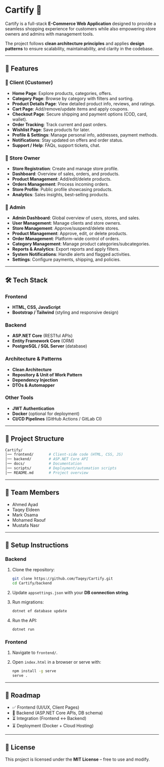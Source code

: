 # Cartify 🛒

Cartify is a full-stack **E-Commerce Web Application** designed to provide a seamless shopping experience for customers while also empowering store owners and admins with management tools.

The project follows **clean architecture principles** and applies **design patterns** to ensure scalability, maintainability, and clarity in the codebase.

---

## 🚀 Features

### 👤 Client (Customer)

* **Home Page**: Explore products, categories, offers.
* **Category Page**: Browse by category with filters and sorting.
* **Product Details Page**: View detailed product info, reviews, and ratings.
* **Cart Page**: Add/remove/update items and apply coupons.
* **Checkout Page**: Secure shipping and payment options (COD, card, wallet).
* **Order Tracking**: Track current and past orders.
* **Wishlist Page**: Save products for later.
* **Profile & Settings**: Manage personal info, addresses, payment methods.
* **Notifications**: Stay updated on offers and order status.
* **Support / Help**: FAQs, support tickets, chat.

### 🏬 Store Owner

* **Store Registration**: Create and manage store profile.
* **Dashboard**: Overview of sales, orders, and products.
* **Product Management**: Add/edit/delete products.
* **Orders Management**: Process incoming orders.
* **Store Profile**: Public profile showcasing products.
* **Analytics**: Sales insights, best-selling products.

### 🔑 Admin

* **Admin Dashboard**: Global overview of users, stores, and sales.
* **User Management**: Manage clients and store owners.
* **Store Management**: Approve/suspend/delete stores.
* **Product Management**: Approve, edit, or delete products.
* **Order Management**: Platform-wide control of orders.
* **Category Management**: Manage product categories/subcategories.
* **Reports & Analytics**: Export reports and apply filters.
* **System Notifications**: Handle alerts and flagged activities.
* **Settings**: Configure payments, shipping, and policies.

---

## 🛠️ Tech Stack

### Frontend

* **HTML, CSS, JavaScript**
* **Bootstrap / Tailwind** (styling and responsive design)

### Backend

* **ASP.NET Core** (RESTful APIs)
* **Entity Framework Core** (ORM)
* **PostgreSQL / SQL Server** (database)

### Architecture & Patterns

* **Clean Architecture**
* **Repository & Unit of Work Pattern**
* **Dependency Injection**
* **DTOs & Automapper**

### Other Tools

* **JWT Authentication**
* **Docker** (optional for deployment)
* **CI/CD Pipelines** (GitHub Actions / GitLab CI)

---

## 📂 Project Structure

```bash
Cartify/
│── frontend/       # Client-side code (HTML, CSS, JS)
│── backend/        # ASP.NET Core API
│── docs/           # Documentation
│── scripts/        # Deployment/automation scripts
│── README.md       # Project overview
```

---

## 👥 Team Members

* Ahmed Ayad 
* Taqey Eldeen
* Mark Osama
* Mohamed Raouf
* Mustafa Nasr

---

## 📌 Setup Instructions

### Backend

1. Clone the repository:

   ```bash
   git clone https://github.com/Taqey/Cartify.git
   cd Cartify/backend
   ```
2. Update `appsettings.json` with your **DB connection string**.
3. Run migrations:

   ```bash
   dotnet ef database update
   ```
4. Run the API:

   ```bash
   dotnet run
   ```

### Frontend

1. Navigate to `frontend/`.
2. Open `index.html` in a browser or serve with:

   ```bash
   npm install -g serve
   serve .
   ```

---

## 📅 Roadmap

* ✅ Frontend (UI/UX, Client Pages)
* 🔄 Backend (ASP.NET Core APIs, DB schema)
* ⏳ Integration (Frontend ↔ Backend)
* ⏳ Deployment (Docker + Cloud Hosting)

---

## 📜 License

This project is licensed under the **MIT License** – free to use and modify.
